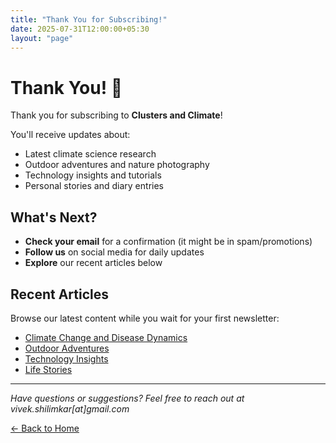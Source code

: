 ```yaml
---
title: "Thank You for Subscribing!"
date: 2025-07-31T12:00:00+05:30
layout: "page"
---
```


# Thank You! 🙏

Thank you for subscribing to **Clusters and Climate**! 

You'll receive updates about:
- Latest climate science research
- Outdoor adventures and nature photography
- Technology insights and tutorials
- Personal stories and diary entries

## What's Next?

- **Check your email** for a confirmation (it might be in spam/promotions)
- **Follow us** on social media for daily updates
- **Explore** our recent articles below

## Recent Articles

Browse our latest content while you wait for your first newsletter:

- [Climate Change and Disease Dynamics](/climate/)
- [Outdoor Adventures](/outdoor/)
- [Technology Insights](/technology/)
- [Life Stories](/life/)

---

*Have questions or suggestions? Feel free to reach out at vivek.shilimkar[at]gmail.com*

[← Back to Home](/)
